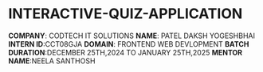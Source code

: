 # INTERACTIVE-QUIZ-APPLICATION
**COMPANY**: CODTECH IT SOLUTIONS
**NAME**: PATEL DAKSH YOGESHBHAI
**INTERN ID**:CCT08GJA
**DOMAIN**: FRONTEND WEB DEVLOPMENT 
**BATCH DURATION**:DECEMBER 25TH,2024 TO JANUARY 25TH,2025
**MENTOR NAME**:NEELA SANTHOSH
